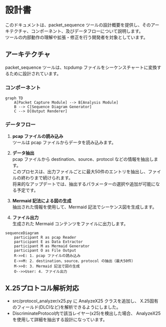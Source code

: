 # 設計書
このドキュメントは、packet_sequence ツールの設計概要を提供し、そのアーキテクチャ、コンポーネント、及びデータフローについて説明します。  
ツールの内部動作の理解や拡張・修正を行う開発者を対象としています。

## アーキテクチャ
packet_sequence ツールは、tcpdump ファイルをシーケンスチャートに変換するために設計されています。

### コンポーネント
```mermaid
graph TD
    A[Packet Capture Module] --> B[Analysis Module]
    B --> C[Sequence Diagram Generator]
    C --> D[Output Renderer]
```

### データフロー
1. **pcap ファイルの読み込み**  
   ツールは pcap ファイルからデータを読み込みます。

2. **データ抽出**  
   pcap ファイルから destination、source、protocol などの情報を抽出します。  
   このプロセスは、出力ファイルごとに最大50件のエントリを抽出し、ファイルの終わりまで続けられます。  
   将来的なアップデートでは、抽出するパラメーターの選択や追加が可能になる予定です。

3. **Mermaid 記法による図の生成**  
   抽出された情報を使用して、Mermaid 記法でシーケンス図を生成します。

4. **ファイル出力**  
   生成された Mermaid コンテンツをファイルに出力します。

```mermaid
sequenceDiagram
    participant R as pcap Reader
    participant E as Data Extractor
    participant M as Mermaid Generator
    participant O as File Output
    R->>E: 1. pcap ファイルの読み込み
    E->>M: 2. destination、source、protocol の抽出（最大50件）
    M->>O: 3. Mermaid 記法で図の生成
    O-->>User: 4. ファイル出力
```

## X.25プロトコル解析対応
- src/protocol_analyzer/x25.py に AnalyzeX25 クラスを追加し、
  X.25固有のフィールド(DLCIなど)を解析できるようにしました。
- DiscriminateProtocol内で該当レイヤー(x25)を検出した場合、
  AnalyzeX25 を使用して詳細を抽出する設計になっています。